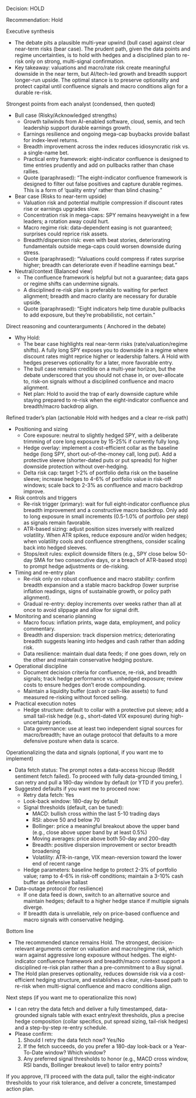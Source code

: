 Decision: HOLD

Recommendation: Hold

Executive synthesis
- The debate pits a plausible multi-year upwind (bull case) against clear near-term risks (bear case). The prudent path, given the data points and regime uncertainties, is to hold with hedges and a disciplined plan to re-risk only on strong, multi-signal confirmation.
- Key takeaway: valuations and macro/rate risk create meaningful downside in the near term, but AI/tech-led growth and breadth support longer-run upside. The optimal stance is to preserve optionality and protect capital until confluence signals and macro conditions align for a durable re-risk.

Strongest points from each analyst (condensed, then quoted)
- Bull case (Risky/Acknowledged strengths)
  - Growth tailwinds from AI-enabled software, cloud, semis, and tech leadership support durable earnings growth.
  - Earnings resilience and ongoing mega-cap buybacks provide ballast for index-level returns.
  - Breadth improvement across the index reduces idiosyncratic risk vs. a single-name bet.
  - Practical entry framework: eight-indicator confluence is designed to time entries prudently and add on pullbacks rather than chase rallies.
  - Quote (paraphrased): “The eight-indicator confluence framework is designed to filter out false positives and capture durable regimes. This is a form of ‘quality entry’ rather than blind chasing.”
- Bear case (Risks to near-term upside)
  - Valuation risk and potential multiple compression if discount rates rise or earnings upgrades slow.
  - Concentration risk in mega-caps: SPY remains heavyweight in a few leaders; a rotation away could hurt.
  - Macro regime risk: data-dependent easing is not guaranteed; surprises could reprice risk assets.
  - Breadth/dispersion risk: even with beat stories, deteriorating fundamentals outside mega-caps could worsen downside during stress.
  - Quote (paraphrased): “Valuations could compress if rates surprise higher; breadth can deteriorate even if headline earnings beat.”
- Neutral/context (Balanced view)
  - The confluence framework is helpful but not a guarantee; data gaps or regime shifts can undermine signals.
  - A disciplined re-risk plan is preferable to waiting for perfect alignment; breadth and macro clarity are necessary for durable upside.
  - Quote (paraphrased): “Eight indicators help time durable pullbacks to add exposure, but they’re probabilistic, not certain.”

Direct reasoning and counterarguments ( Anchored in the debate)
- Why Hold: 
  - The bear case highlights real near-term risks (rate/valuation/regime shifts). A fully long SPY exposes you to downside in a regime where discount rates might reprice higher or leadership falters. A Hold with hedges preserves optionality for a later, more favorable entry.
  - The bull case remains credible on a multi-year horizon, but the debate underscored that you should not chase in, or over-allocate to, risk-on signals without a disciplined confluence and macro alignment.
  - Net plan: Hold to avoid the trap of early downside capture while staying prepared to re-risk when the eight-indicator confluence and breadth/macro backdrop align.

Refined trader’s plan (actionable Hold with hedges and a clear re-risk path)
- Positioning and sizing
  - Core exposure: neutral to slightly hedged SPY, with a deliberate trimming of core long exposure by 15-25% if currently fully long.
  - Hedge overlay: implement a cost-efficient collar as the baseline hedge (long SPY, short out-of-the-money call, long put). Add a protective sleeve (shorter-dated puts or put spreads) for higher downside protection without over-hedging.
  - Delta risk cap: target 1-2% of portfolio delta risk on the baseline sleeve; increase hedges to 4-6% of portfolio value in risk-off windows; scale back to 2-3% as confluence and macro backdrop improve.
- Risk controls and triggers
  - Re-risk trigger (primary): wait for full eight-indicator confluence plus breadth improvement and a constructive macro backdrop. Only add to long exposure in small increments (0.5-1.0% of portfolio per step) as signals remain favorable.
  - ATR-based sizing: adjust position sizes inversely with realized volatility. When ATR spikes, reduce exposure and/or widen hedges; when volatility cools and confluence strengthens, consider scaling back into hedged sleeves.
  - Stops/exit rules: explicit downside filters (e.g., SPY close below 50-day SMA for two consecutive days, or a breach of ATR-based stop) to prompt hedge adjustments or de-risking.
- Timing and re-entry plan
  - Re-risk only on robust confluence and macro stability: confirm breadth expansion and a stable macro backdrop (lower surprise inflation readings, signs of sustainable growth, or policy path alignment).
  - Gradual re-entry: deploy increments over weeks rather than all at once to avoid slippage and allow for signal drift.
- Monitoring and scenario planning
  - Macro focus: inflation prints, wage data, employment, and policy commentary.
  - Breadth and dispersion: track dispersion metrics; deteriorating breadth suggests leaning into hedges and cash rather than adding risk.
  - Data resilience: maintain dual data feeds; if one goes down, rely on the other and maintain conservative hedging posture.
- Operational discipline
  - Document decision criteria for confluence, re-risk, and breadth signals; track hedge performance vs. unhedged exposure; review costs to ensure hedges don’t erode compounding.
  - Maintain a liquidity buffer (cash or cash-like assets) to fund measured re-risking without forced selling.
- Practical execution notes
  - Hedge structure: default to collar with a protective put sleeve; add a small tail-risk hedge (e.g., short-dated VIX exposure) during high-uncertainty periods.
  - Data governance: use at least two independent signal sources for macro/breadth; have an outage protocol that defaults to a more defensive posture when data is scarce.

Operationalizing the data and signals (optional, if you want me to implement)
- Data fetch status: The prompt notes a data-access hiccup (Reddit sentiment fetch failed). To proceed with fully data-grounded timing, I can retry and pull a 180-day window by default (or YTD if you prefer).
- Suggested defaults if you want me to proceed now:
  - Retry data fetch: Yes
  - Look-back window: 180-day by default
  - Signal thresholds (default, can be tuned):
    - MACD: bullish cross within the last 5-10 trading days
    - RSI: above 50 and below 70
    - Bollinger: price a meaningful breakout above the upper band (e.g., close above upper band by at least 0.5%)
    - Moving averages: price above both 50-day and 200-day
    - Breadth: positive dispersion improvement or sector breadth broadening
    - Volatility: ATR-in-range, VIX mean-reversion toward the lower end of recent range
  - Hedge parameters: baseline hedge to protect 2-3% of portfolio value; ramp to 4-6% in risk-off conditions; maintain a 3-10% cash buffer as defensive ballast
- Data-outage protocol (for resilience)
  - If one data feed is down, switch to an alternative source and maintain hedges; default to a higher hedge stance if multiple signals diverge.
  - If breadth data is unreliable, rely on price-based confluence and macro signals with conservative hedging.

Bottom line
- The recommended stance remains Hold. The strongest, decision-relevant arguments center on valuation and macro/regime risk, which warn against aggressive long exposure without hedges. The eight-indicator confluence framework and breadth/macro context support a disciplined re-risk plan rather than a pre-commitment to a Buy signal.
- The Hold plan preserves optionality, reduces downside risk via a cost-efficient hedging structure, and establishes a clear, rules-based path to re-risk when multi-signal confluence and macro conditions align.

Next steps (if you want me to operationalize this now)
- I can retry the data fetch and deliver a fully timestamped, data-grounded signals table with exact entry/exit thresholds, plus a precise hedge composition (collar specifics, put spread sizing, tail-risk hedges) and a step-by-step re-entry schedule.
- Please confirm:
  1) Should I retry the data fetch now? Yes/No
  2) If the fetch succeeds, do you prefer a 180-day look-back or a Year-To-Date window? Which window?
  3) Any preferred signal thresholds to honor (e.g., MACD cross window, RSI bands, Bollinger breakout level) to tailor entry points?

If you approve, I’ll proceed with the data pull, tailor the eight-indicator thresholds to your risk tolerance, and deliver a concrete, timestamped action plan.